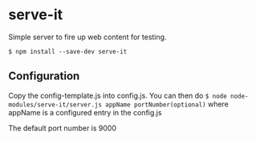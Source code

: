 # serve-it
Simple server to fire up web content for testing.

```$ npm install --save-dev serve-it```

## Configuration
Copy the config-template.js into config.js. You can then do
```$ node node-modules/serve-it/server.js appName portNumber(optional)```
where appName is a configured entry in the config.js

The default port number is 9000
